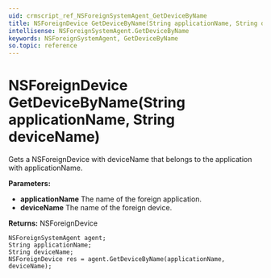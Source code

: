 ```yaml
---
uid: crmscript_ref_NSForeignSystemAgent_GetDeviceByName
title: NSForeignDevice GetDeviceByName(String applicationName, String deviceName)
intellisense: NSForeignSystemAgent.GetDeviceByName
keywords: NSForeignSystemAgent, GetDeviceByName
so.topic: reference
---
```


# NSForeignDevice GetDeviceByName(String applicationName, String deviceName)

Gets a NSForeignDevice with deviceName that belongs to the application with applicationName.

**Parameters:**
 - **applicationName** The name of the foreign application.
 - **deviceName** The name of the foreign device.

**Returns:** NSForeignDevice

```crmscript
NSForeignSystemAgent agent;
String applicationName;
String deviceName;
NSForeignDevice res = agent.GetDeviceByName(applicationName, deviceName);
```

